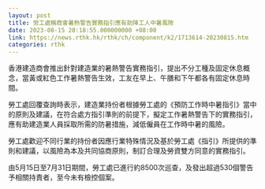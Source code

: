 ```yaml
---
layout: post
title: 勞工處稱商會暑熱警告實務指引應有助降工人中暑風險
date: 2023-08-15 20:18:55.000000000 +08:00
link: https://news.rthk.hk/rthk/ch/component/k2/1713614-20230815.htm
categories: rthk
---
```


香港建造商會推出針對建造業的暑熱警告實務指引，提出不分工種及固定休息概念，當黃或紅色工作暑熱警告生效，工友在早上、午膳和下午都各有固定休息時間。

勞工處回覆查詢時表示，建造業持份者根據勞工處的《預防工作時中暑指引》當中的原則及建議，在符合處方指引準則的前提下，擬定工作暑熱警告下的實務指引，應有助建造業人員採取所需的防暑措施，減低僱員在工作時中暑的風險。

勞工處歡迎不同行業的持份者因應行業特殊情況及基於勞工處《指引》所提供的準則和建議，以風險為本及共同協商原則，制訂合理及勞資雙方同意的實務指引。

由5月15日至7月31日期間，勞工處已進行約8500次巡查，及發出超過530個警告予相關持責者，至今未有檢控個案。
